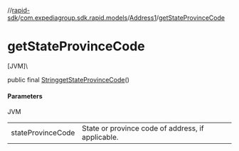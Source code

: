 //[rapid-sdk](../../../index.md)/[com.expediagroup.sdk.rapid.models](../index.md)/[Address1](index.md)/[getStateProvinceCode](get-state-province-code.md)

# getStateProvinceCode

[JVM]\

public final [String](https://docs.oracle.com/javase/8/docs/api/java/lang/String.html)[getStateProvinceCode](get-state-province-code.md)()

#### Parameters

JVM

| | |
|---|---|
| stateProvinceCode | State or province code of address, if applicable. |
